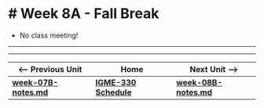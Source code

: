 # # Week 8A - Fall Break

- No class meeting!

<hr><hr>


| <-- Previous Unit | Home | Next Unit -->
| --- | --- | --- 
| [**week-07B-notes.md**](week-07B-notes.md)     |  [**IGME-330 Schedule**](../schedule.md) | [**week-08B-notes.md**](week-08B-notes.md) 
